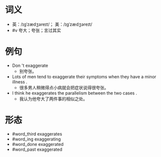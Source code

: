 # 词义
- 英：/ɪɡˈzædʒəreɪt/； 美：/ɪɡˈzædʒəreɪt/
- #v 夸大；夸张；言过其实
# 例句
- Don 't exaggerate
	- 别夸张。
- Lots of men tend to exaggerate their symptoms when they have a minor illness .
	- 很多男人稍微得点小病就会把症状说得很夸张。
- I think he exaggerates the parallelism between the two cases .
	- 我认为他夸大了两件事的相似之处。
# 形态
- #word_third exaggerates
- #word_ing exaggerating
- #word_done exaggerated
- #word_past exaggerated
